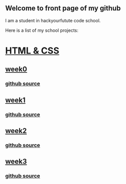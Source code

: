 ## Welcome to front page of my github

I am a student in hackyourfutute code school.

Here is a list of my school projects: 

# [HTML & CSS](https://github.com/acimanx/hyf-html-css)

## [week0](https://acimanx.github.io/hyf-html-css/week0/)
### [github source](https://github.com/acimanx/hyf-html-css/tree/master/week0)

## [week1](https://acimanx.github.io/hyf-html-css/week1/)
### [github source](https://github.com/acimanx/hyf-html-css/tree/master/week1)

## [week2](https://acimanx.github.io/hyf-html-css/week2/)
### [github source](https://github.com/acimanx/hyf-html-css/tree/master/week2)

## [week3](https://acimanx.github.io/hyf-html-css/week3/)
### [github source](https://github.com/acimanx/hyf-html-css/tree/master/week3)
